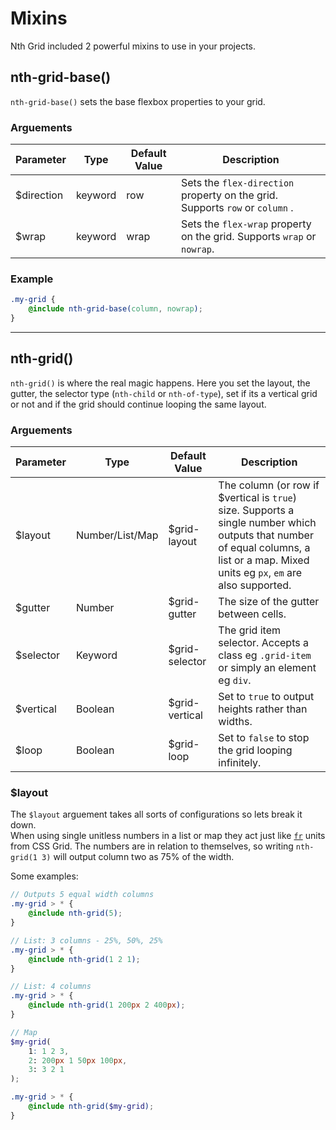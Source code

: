 # Mixins

Nth Grid included 2 powerful mixins to use in your projects.

## nth-grid-base()

`nth-grid-base()` sets the base flexbox properties to your grid.

### Arguements

| Parameter  | Type    | Default Value | Description                                                                  |
|------------|---------|---------------|------------------------------------------------------------------------------|
| $direction | keyword | row           | Sets the `flex-direction` property on the grid. Supports `row` or `column` . |
| $wrap      | keyword | wrap          | Sets the `flex-wrap` property on the grid. Supports `wrap` or `nowrap`.      |

### Example
```scss
.my-grid {
    @include nth-grid-base(column, nowrap);
}
```
---

## nth-grid()

`nth-grid()` is where the real magic happens.
Here you set the layout, the gutter, the selector type (`nth-child` or `nth-of-type`), set if its a vertical grid or not and if the grid should continue looping the same layout.

### Arguements

| Parameter  | Type            | Default Value  | Description                                                                  |
|------------|-----------------|----------------|------------------------------------------------------------------------------|
| $layout    | Number/List/Map | $grid-layout   | The column (or row if $vertical is `true`) size. Supports a single number which outputs that number of equal columns, a list or a map. Mixed units eg `px`, `em` are also supported. |
| $gutter    | Number          | $grid-gutter   | The size of the gutter between cells. |
| $selector  | Keyword         | $grid-selector | The grid item selector. Accepts a class eg `.grid-item` or simply an element eg `div`. |
| $vertical  | Boolean         | $grid-vertical | Set to `true` to output heights rather than widths. |
| $loop      | Boolean         | $grid-loop     | Set to `false` to stop the grid looping infinitely. |

### $layout

The `$layout` arguement takes all sorts of configurations so lets break it down.  
When using single unitless numbers in a list or map they act just like [`fr`](https://developer.mozilla.org/en-US/docs/Web/CSS/CSS_Grid_Layout/Basic_Concepts_of_Grid_Layout#The_fr_Unit) units from CSS Grid. The numbers are in relation to themselves, so writing `nth-grid(1 3)` will output column two as 75% of the width.

Some examples:

```scss
// Outputs 5 equal width columns
.my-grid > * {
    @include nth-grid(5);
}

// List: 3 columns - 25%, 50%, 25%
.my-grid > * {
    @include nth-grid(1 2 1);
}

// List: 4 columns
.my-grid > * {
    @include nth-grid(1 200px 2 400px);
}

// Map
$my-grid(
    1: 1 2 3,
    2: 200px 1 50px 100px,
    3: 3 2 1
);

.my-grid > * {
    @include nth-grid($my-grid);
}
```